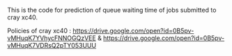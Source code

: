 This is the code for prediction of queue waiting time of jobs submitted to cray xc40.

Policies of cray xc40 : https://drive.google.com/open?id=0B5pv-vMHuqK7YVhycFNNOGQzVEE & https://drive.google.com/open?id=0B5pv-vMHuqK7VDRsQ2pTY053UUU
